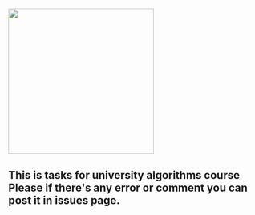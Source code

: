 <h1><img height="290" src="https://media2.giphy.com/media/v1.Y2lkPTc5MGI3NjExYjg4YTA1M2E1MDc0YmNmNDllZmE0YWRmNWE1YjM4MDgyOGVhZTM2ZiZjdD1n/HscDLzkO8EOTmgkhQP/giphy.gif"/></h1>
<h2><p>This is tasks for university algorithms course 
Please if there's any error or comment you can post it in issues page.</p></h2>
